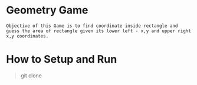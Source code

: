 # Geometry Game
```
Objective of this Game is to find coordinate inside rectangle and guess the area of rectangle given its lower left - x,y and upper right x,y coordinates.
```

# How to Setup and Run
>   git clone 